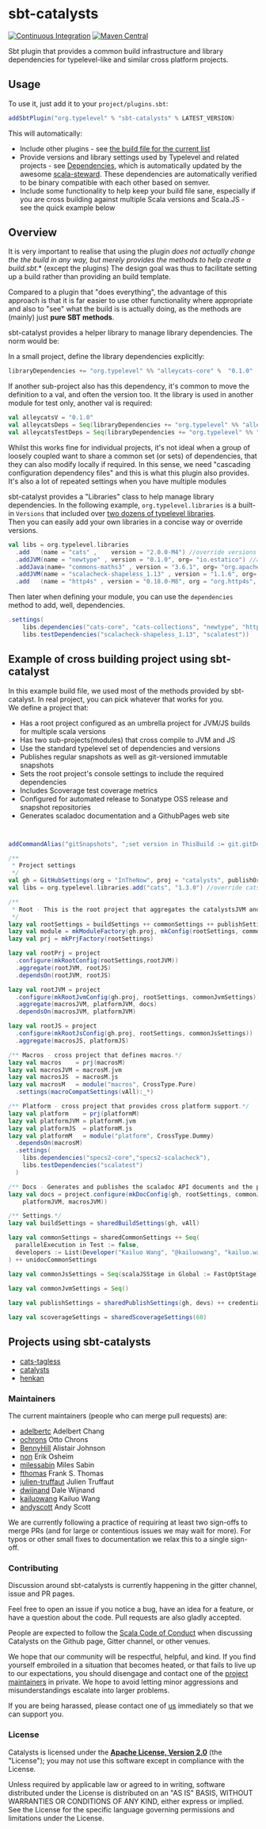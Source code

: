 # sbt-catalysts

[![Continuous Integration](https://github.com/typelevel/sbt-catalysts/actions/workflows/ci.yml/badge.svg)](https://github.com/typelevel/sbt-catalysts/actions/workflows/ci.yml)
[![Maven Central](https://maven-badges.herokuapp.com/maven-central/org.typelevel/sbt-catalysts/badge.svg)](https://search.maven.org/artifact/org.typelevel/sbt-catalysts)


Sbt plugin that provides a common build infrastructure and library dependencies for typelevel-like and 
similar cross platform projects. 

## Usage

To use it, just add it to your `project/plugins.sbt`:

```scala
addSbtPlugin("org.typelevel" % "sbt-catalysts" % LATEST_VERSION)
```

This will automatically:

- Include other plugins - see [the build file for the current list](https://github.com/typelevel/sbt-catalysts/blob/master/build.sbt#L13-L25)
- Provide versions and library settings used by Typelevel and related projects - see [Dependencies](https://github.com/typelevel/sbt-catalysts/blob/master/src/main/scala/org/typelevel/package.scala), which is automatically updated by the awesome [scala-steward](https://github.com/fthomas/scala-steward/). These dependencies are automatically verified to be binary compatible with each other based on semver.
- Include some functionality to help keep your build file sane, especially if you are cross building against multiple Scala versions and Scala.JS - see the quick example below


## Overview

It is very important to realise that using the plugin *does not actually change the
the build in any way, but merely provides the methods to help create a build.sbt.** (except the plugins) 
The design goal was thus to facilitate setting up a build rather than providing an build template.  

Compared to a plugin that "does everything", the advantage of this approach is that it is far
easier to use other functionality where appropriate and also to "see" what the build is
is actually doing, as the methods are (mainly) just **pure SBT methods**. 

sbt-catalyst provides a helper library to manage library dependencies. 
The norm would be:

In a small project, define the library dependencies explicitly:

```scala
libraryDependencies += "org.typelevel" %% "alleycats-core" %  "0.1.0"
```

If another sub-project also has this dependency, it's common to move the definition to a val, and
often the version too. It the library is used in another module for test only, another val is 
required:

```scala
val alleycatsV = "0.1.0"
val alleycatsDeps = Seq(libraryDependencies += "org.typelevel" %% "alleycats-core" % alleycatsV)
val alleycatsTestDeps = Seq(libraryDependencies += "org.typelevel" %% "alleycats-laws" % alleycatsV % "test")
```

Whilst this works fine for individual projects, it's not ideal when a group of loosely coupled want
to share a common set (or sets) of dependencies, that they can also modify locally if required.
In this sense, we need "cascading configuration dependency files" and this is what this plugin also
provides. It's also a lot of repeated settings when you have multiple modules

sbt-catalyst provides a "Libraries" class to help manage library dependencies. In the following 
example, `org.typelevel.libraries` is a built-in `Versions` that included over [two dozens of typelevel libraries](https://github.com/typelevel/sbt-catalysts/blob/master/src/main/scala/org/typelevel/package.scala).  
Then you can easily add your own libraries in a concise way or override versions. 
```scala
val libs = org.typelevel.libraries
  .add   (name = "cats" ,    version = "2.0.0-M4") //override versions
  .addJVM(name = "newtype" , version = "0.1.0", org= "io.estatico") //add a JVM only lib
  .addJava(name= "commons-maths3" , version = "3.6.1", org= "org.apache.commons") //add a java only lib
  .addJVM(name = "scalacheck-shapeless_1.13" , version = "1.1.6", org= "com.github.alexarchambault")
  .add   (name = "http4s" , version = "0.18.0-M8", org = "org.http4s", modules = "http4s-dsl", "http4s-blaze-server", "http4s-blaze-client")
```
Then later when defining your module, you can use the `dependencies` method to add, well, dependencies. 
```scala
.settings(
    libs.dependencies("cats-core", "cats-collections", "newtype", "http4s-blaze-client", "commons-maths3"),
    libs.testDependencies("scalacheck-shapeless_1.13", "scalatest"))
```


## Example of cross building project using sbt-catalyst

In this example build file, we used most of the methods provided by sbt-catalyst. In real project, you can pick whatever that works for you.   
We define a project that:
- Has a root project configured as an umbrella project for JVM/JS builds for multiple scala versions
- Has two sub-projects(modules) that cross compile to JVM and JS
- Use the standard typelevel set of dependencies and versions
- Publishes regular snapshots as well as git-versioned immutable snapshots
- Sets the root project's console settings to include the required dependencies
- Includes Scoverage test coverage metrics
- Configured for automated release to Sonatype OSS release and snapshot repositories
- Generates scaladoc documentation and a GithubPages web site

```scala


addCommandAlias("gitSnapshots", ";set version in ThisBuild := git.gitDescribedVersion.value.get + \"-SNAPSHOT\"")

/**
 * Project settings
 */
val gh = GitHubSettings(org = "InTheNow", proj = "catalysts", publishOrg = "org.typelevel", license = apache)
val libs = org.typelevel.libraries.add("cats", "1.3.0") //override cats version

/**
 * Root - This is the root project that aggregates the catalystsJVM and catalystsJS sub projects
 */
lazy val rootSettings = buildSettings ++ commonSettings ++ publishSettings ++ scoverageSettings
lazy val module = mkModuleFactory(gh.proj, mkConfig(rootSettings, commonJvmSettings, commonJsSettings))
lazy val prj = mkPrjFactory(rootSettings)

lazy val rootPrj = project
  .configure(mkRootConfig(rootSettings,rootJVM))
  .aggregate(rootJVM, rootJS)
  .dependsOn(rootJVM, rootJS)

lazy val rootJVM = project
  .configure(mkRootJvmConfig(gh.proj, rootSettings, commonJvmSettings))
  .aggregate(macrosJVM, platformJVM, docs)
  .dependsOn(macrosJVM, platformJVM)

lazy val rootJS = project
  .configure(mkRootJsConfig(gh.proj, rootSettings, commonJsSettings))
  .aggregate(macrosJS, platformJS)

/** Macros - cross project that defines macros.*/
lazy val macros    = prj(macrosM)
lazy val macrosJVM = macrosM.jvm
lazy val macrosJS  = macrosM.js
lazy val macrosM   = module("macros", CrossType.Pure)
  .settings(macroCompatSettings(vAll):_*)

/** Platform - cross project that provides cross platform support.*/
lazy val platform    = prj(platformM)
lazy val platformJVM = platformM.jvm
lazy val platformJS  = platformM.js
lazy val platformM   = module("platform", CrossType.Dummy)
  .dependsOn(macrosM)
  .settings(
    libs.dependencies("specs2-core","specs2-scalacheck"),
    libs.testDependencies("scalatest")
  )

/** Docs - Generates and publishes the scaladoc API documents and the project web site.*/
lazy val docs = project.configure(mkDocConfig(gh, rootSettings, commonJvmSettings,
    platformJVM, macrosJVM))

/** Settings.*/
lazy val buildSettings = sharedBuildSettings(gh, vAll)

lazy val commonSettings = sharedCommonSettings ++ Seq(
  parallelExecution in Test := false,
  developers := List(Developer("Kailuo Wang", "@kailuowang", "kailuo.wang@gmail.com", new java.net.URL("http://kailuowang.com")))
) ++ unidocCommonSettings

lazy val commonJsSettings = Seq(scalaJSStage in Global := FastOptStage)

lazy val commonJvmSettings = Seq()
  
lazy val publishSettings = sharedPublishSettings(gh, devs) ++ credentialSettings ++ sharedReleaseProcess

lazy val scoverageSettings = sharedScoverageSettings(60)
```


## Projects using sbt-catalysts

+ [cats-tagless][cats-tagless]
+ [catalysts][catalysts]
+ [henkan][henkan]

### Maintainers

The current maintainers (people who can merge pull requests) are:

 * [adelbertc](https://github.com/adelbertc) Adelbert Chang
 * [ochrons](https://github.com/ochrons) Otto Chrons
 * [BennyHill](https://github.com/BennyHill) Alistair Johnson
 * [non](https://github.com/non) Erik Osheim
 * [milessabin](https://github.com/milessabin) Miles Sabin
 * [fthomas](https://github.com/fthomas) Frank S. Thomas
 * [julien-truffaut](https://github.com/julien-truffaut) Julien Truffaut
 * [dwijnand](https://github.com/dwijnand) Dale Wijnand
 * [kailuowang](https://github.com/kailuowang) Kailuo Wang
 * [andyscott](https://github.com/andyscott) Andy Scott

 
We are currently following a practice of requiring at least two
sign-offs to merge PRs (and for large or contentious issues we may
wait for more). For typos or other small fixes to documentation we
relax this to a single sign-off.

### Contributing

Discussion around sbt-catalysts is currently happening in the
gitter channel, issue and PR pages.

Feel free to open an issue if you notice a bug, have an idea for a
feature, or have a question about the code. Pull requests are also
gladly accepted.

People are expected to follow the
[Scala Code of Conduct](https://typelevel.org/code-of-conduct.html) when
discussing Catalysts on the Github page, Gitter channel, or other
venues.

We hope that our community will be respectful, helpful, and kind. If
you find yourself embroiled in a situation that becomes heated, or
that fails to live up to our expectations, you should disengage and
contact one of the [project maintainers](#maintainers) in private. We
hope to avoid letting minor aggressions and misunderstandings escalate
into larger problems.

If you are being harassed, please contact one of [us](#maintainers)
immediately so that we can support you.

### License

Catalysts is licensed under the **[Apache License, Version 2.0][apache]** (the
"License"); you may not use this software except in compliance with the License.

Unless required by applicable law or agreed to in writing, software
distributed under the License is distributed on an "AS IS" BASIS,
WITHOUT WARRANTIES OR CONDITIONS OF ANY KIND, either express or implied.
See the License for the specific language governing permissions and
limitations under the License.

[apache]: https://www.apache.org/licenses/LICENSE-2.0
[catalysts]: https://github.com/typelevel/catalysts
[cats-tagless]: https://github.com/typelevel/cats-tagless
[henkan]: https://github.com/kailuowang/henkan
